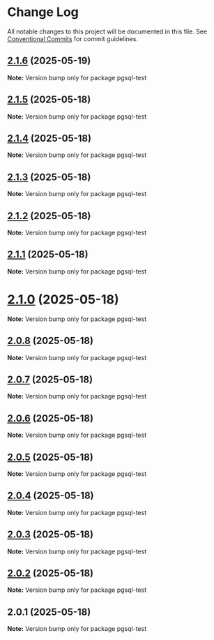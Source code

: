 # Change Log

All notable changes to this project will be documented in this file.
See [Conventional Commits](https://conventionalcommits.org) for commit guidelines.

## [2.1.6](https://github.com/launchql/launchql/compare/pgsql-test@2.1.5...pgsql-test@2.1.6) (2025-05-19)

**Note:** Version bump only for package pgsql-test





## [2.1.5](https://github.com/launchql/launchql/compare/pgsql-test@2.1.4...pgsql-test@2.1.5) (2025-05-18)

**Note:** Version bump only for package pgsql-test





## [2.1.4](https://github.com/launchql/launchql/compare/pgsql-test@2.1.3...pgsql-test@2.1.4) (2025-05-18)

**Note:** Version bump only for package pgsql-test





## [2.1.3](https://github.com/launchql/launchql/compare/pgsql-test@2.1.2...pgsql-test@2.1.3) (2025-05-18)

**Note:** Version bump only for package pgsql-test





## [2.1.2](https://github.com/launchql/launchql/compare/pgsql-test@2.1.1...pgsql-test@2.1.2) (2025-05-18)

**Note:** Version bump only for package pgsql-test





## [2.1.1](https://github.com/launchql/launchql/compare/pgsql-test@2.1.0...pgsql-test@2.1.1) (2025-05-18)

**Note:** Version bump only for package pgsql-test





# [2.1.0](https://github.com/launchql/launchql/compare/pgsql-test@2.0.8...pgsql-test@2.1.0) (2025-05-18)

**Note:** Version bump only for package pgsql-test





## [2.0.8](https://github.com/launchql/launchql/compare/pgsql-test@2.0.7...pgsql-test@2.0.8) (2025-05-18)

**Note:** Version bump only for package pgsql-test





## [2.0.7](https://github.com/launchql/launchql/compare/pgsql-test@2.0.6...pgsql-test@2.0.7) (2025-05-18)

**Note:** Version bump only for package pgsql-test





## [2.0.6](https://github.com/launchql/launchql/compare/pgsql-test@2.0.5...pgsql-test@2.0.6) (2025-05-18)

**Note:** Version bump only for package pgsql-test





## [2.0.5](https://github.com/launchql/launchql/compare/pgsql-test@2.0.4...pgsql-test@2.0.5) (2025-05-18)

**Note:** Version bump only for package pgsql-test





## [2.0.4](https://github.com/launchql/launchql/compare/pgsql-test@2.0.3...pgsql-test@2.0.4) (2025-05-18)

**Note:** Version bump only for package pgsql-test





## [2.0.3](https://github.com/launchql/launchql/compare/pgsql-test@2.0.2...pgsql-test@2.0.3) (2025-05-18)

**Note:** Version bump only for package pgsql-test





## [2.0.2](https://github.com/launchql/launchql/compare/pgsql-test@2.0.1...pgsql-test@2.0.2) (2025-05-18)

**Note:** Version bump only for package pgsql-test





## 2.0.1 (2025-05-18)

**Note:** Version bump only for package pgsql-test
